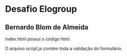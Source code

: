 # Desafio Elogroup
## Bernardo Blom de Almeida

index.html possui o código html.

O arquivo script.js contém toda a validação do formulário.
